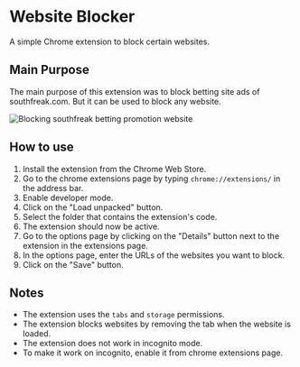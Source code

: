 # Website Blocker

A simple Chrome extension to block certain websites.

## Main Purpose

The main purpose of this extension was to block betting site ads of southfreak.com. But it can be used to block any website.

![Blocking southfreak betting promotion website](https://d2qz2zwa58yirn.cloudfront.net/o3s3pb%2Fpreview%2F61011928%2Fmain_large.gif?response-content-disposition=inline%3Bfilename%3D%22main_large.gif%22%3B&response-content-type=image%2Fgif&Expires=1727061951&Signature=TFyBNM4L3Y5BSe1gkAqS9pUBjjJBngA~izHcLsxXkInSuw-4VVTgNXNf8ZJlWQ3iJh6qO-xxWLti1baHFQN~ZJSl6YoJ33fyYQ8gQ69jQuX2ZcBvQFTgxJNc7kSKmH9ll3ISdbM95naw~NI7BoSG0nuSbjZs8e8PpLF3bd1BRH7EB55G7k~dSbGB8M0m02ioC39oss-2JnSlrHHWZLsZnqM8rcAT1jlu1fwmGx5UFv9G2rA6iArwTmO0gEHhxmnFEh3NulLuN~H2Ds9JKibxIuh6szrn3DBZVU2fB4PikII6EoYn9n2bGhKcQKZPHV471gc9Zb5ZQrXJmeR8V4EnNA__&Key-Pair-Id=APKAJT5WQLLEOADKLHBQ)

## How to use

1. Install the extension from the Chrome Web Store.
2. Go to the chrome extensions page by typing `chrome://extensions/` in the address bar.
3. Enable developer mode.
4. Click on the "Load unpacked" button.
5. Select the folder that contains the extension's code.
6. The extension should now be active.
7. Go to the options page by clicking on the "Details" button next to the extension in the extensions page.
8. In the options page, enter the URLs of the websites you want to block.
9. Click on the "Save" button.

## Notes

- The extension uses the `tabs` and `storage` permissions.
- The extension blocks websites by removing the tab when the website is loaded.
- The extension does not work in incognito mode.
- To make it work on incognito, enable it from chrome extensions page.

